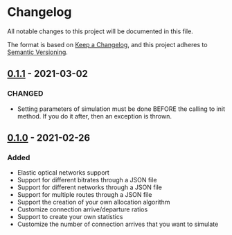 # Changelog

All notable changes to this project will be documented in this file.

The format is based on [Keep a Changelog](https://keepachangelog.com/en/1.0.0/),
and this project adheres to [Semantic Versioning](https://semver.org/spec/v2.0.0.html).

## [0.1.1] - 2021-03-02

### CHANGED

- Setting parameters of simulation must be done BEFORE the calling to init method. If you do it after, then an exception is thrown.

## [0.1.0] - 2021-02-26

### Added

- Elastic optical networks support
- Support for different bitrates through a JSON file
- Support for different networks through a JSON file
- Support for multiple routes through a JSON file
- Support the creation of your own allocation algorithm
- Customize connection arrive/departure ratios
- Support to create your own statistics
- Customize the number of connection arrives that you want to simulate

[0.1.0]: https://gitlab.com/DaniloBorquez/flex-net-sim/-/releases/v0.1.0
[0.1.1]: https://gitlab.com/DaniloBorquez/flex-net-sim/-/compare/v0.1.1...v0.1.0